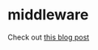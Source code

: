 # middleware

Check out [this blog post](http://justinas.org/alice-painless-middleware-chaining-for-go/)
